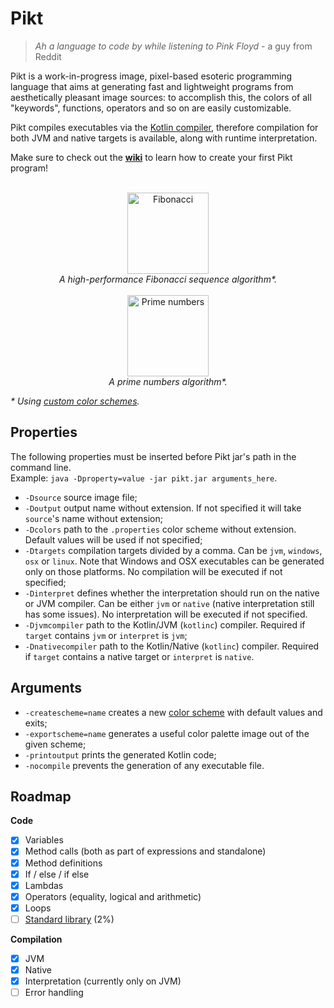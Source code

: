 # Pikt

> _Ah a language to code by while listening to Pink Floyd_ - a guy from Reddit

Pikt is a work-in-progress image, pixel-based esoteric programming language that aims at generating fast and lightweight programs from aesthetically pleasant image sources: to accomplish this, the colors of all "keywords", functions, operators and so on are easily customizable.
  
Pikt compiles executables via the [Kotlin compiler](https://kotlinlang.org/docs/command-line.html), therefore compilation for both JVM and native targets is available, along with runtime interpretation.

Make sure to check out the **[wiki](https://github.com/iAmGio/pikt/wiki)** to learn how to create your first Pikt program! 

<p align="center">
  <br>
  <img width="130" src="https://i.imgur.com/1KFhhic.png" alt="Fibonacci" /><br>
  <i>A high-performance Fibonacci sequence algorithm*.</i>
  <br><br>
    <img width="130" src="https://i.imgur.com/LFYekAD.png" alt="Prime numbers" /><br>
    <i>A prime numbers algorithm*.</i>
</p>

_* Using [custom color schemes](https://github.com/iAmGio/pikt/blob/master/src/test/resources/schemes)._

## Properties
The following properties must be inserted before Pikt jar's path in the command line.  
Example: `java -Dproperty=value -jar pikt.jar arguments_here`.  

- `-Dsource` source image file;
- `-Doutput` output name without extension. If not specified it will take `source`'s name without extension;
- `-Dcolors` path to the `.properties` color scheme without extension. Default values will be used if not specified;
- `-Dtargets` compilation targets divided by a comma. Can be `jvm`, `windows`, `osx` or `linux`. Note that Windows and OSX executables can be generated only on those platforms. No compilation will be executed if not specified;
- `-Dinterpret` defines whether the interpretation should run on the native or JVM compiler. Can be either `jvm` or `native` (native interpretation still has some issues). No interpretation will be executed if not specified.
- `-Djvmcompiler` path to the Kotlin/JVM (`kotlinc`) compiler. Required if `target` contains `jvm` or `interpret` is `jvm`;
- `-Dnativecompiler` path to the Kotlin/Native (`kotlinc`) compiler. Required if `target` contains a native target or `interpret` is `native`.

## Arguments

- `-createscheme=name` creates a new [color scheme](https://github.com/iAmGio/pikt/blob/master/src/main/resources/properties/colors.properties) with default values and exits;
- `-exportscheme=name` generates a useful color palette image out of the given scheme;
- `-printoutput` prints the generated Kotlin code;
- `-nocompile` prevents the generation of any executable file.

## Roadmap

**Code**
- [x] Variables
- [x] Method calls (both as part of expressions and standalone)
- [x] Method definitions
- [x] If / else / if else
- [x] Lambdas
- [x] Operators (equality, logical and arithmetic)
- [x] Loops
- [ ] [Standard library](https://github.com/iAmGio/pikt/tree/master/src/main/resources/pikt.stdlib) (2%)

**Compilation**
- [x] JVM
- [x] Native
- [x] Interpretation (currently only on JVM)
- [ ] Error handling